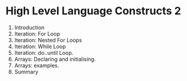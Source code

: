 High Level Language Constructs 2
================================

1. Introduction
2. Iteration: For Loop
3. Iteration: Nested For Loops
4. Iteration: While Loop
5. Iteration: do..until Loop.
6. Arrays: Declaring and initialising.
7. Arrays: examples.
8. Summary